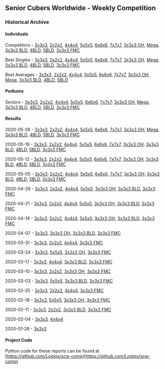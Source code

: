 ## Senior Cubers Worldwide - Weekly Competition
### Historical Archive
#### Individuals
Competitors - [3x3x3](3x3x3/persons.md), [2x2x2](2x2x2/persons.md), [4x4x4](4x4x4/persons.md), [5x5x5](5x5x5/persons.md), [6x6x6](6x6x6/persons.md), [7x7x7](7x7x7/persons.md), [3x3x3 OH](oh/persons.md), [Mega](mega/persons.md), [3x3x3 BLD](3bld/persons.md), [4BLD](4bld/persons.md), [5BLD](5bld/persons.md), [3x3x3 FMC](fmc/persons.md)

Best Singles - [3x3x3](3x3x3/singles.md), [2x2x2](2x2x2/singles.md), [4x4x4](4x4x4/singles.md), [5x5x5](5x5x5/singles.md), [6x6x6](6x6x6/singles.md), [7x7x7](7x7x7/singles.md), [3x3x3 OH](oh/singles.md), [Mega](mega/singles.md), [3x3x3 BLD](3bld/singles.md), [4BLD](4bld/singles.md), [5BLD](5bld/singles.md), [3x3x3 FMC](fmc/singles.md)

Best Averages - [3x3x3](3x3x3/averages.md), [2x2x2](2x2x2/averages.md), [4x4x4](4x4x4/averages.md), [5x5x5](5x5x5/averages.md), [6x6x6](6x6x6/averages.md), [7x7x7](7x7x7/averages.md), [3x3x3 OH](oh/averages.md), [Mega](mega/averages.md), [3x3x3 BLD](3bld/averages.md), [4BLD](4bld/averages.md), [5BLD](5bld/averages.md)

#### Podiums
Seniors - [3x3x3](3x3x3/README.md), [2x2x2](2x2x2/README.md), [4x4x4](4x4x4/README.md), [5x5x5](5x5x5/README.md), [6x6x6](6x6x6/README.md), [7x7x7](7x7x7/README.md), [3x3x3 OH](oh/README.md), [Mega](mega/README.md), [3x3x3 BLD](3bld/README.md), [4BLD](4bld/README.md), [5BLD](5bld/README.md), [3x3x3 FMC](fmc/README.md)

#### Results
2020-05-26 - [3x3x3](3x3x3/results/2020-05-26.md), [2x2x2](2x2x2/results/2020-05-26.md), [4x4x4](4x4x4/results/2020-05-26.md), [5x5x5](5x5x5/results/2020-05-26.md), [6x6x6](6x6x6/results/2020-05-26.md), [7x7x7](7x7x7/results/2020-05-26.md), [3x3x3 OH](oh/results/2020-05-26.md), [Mega](mega/results/2020-05-26.md), [3x3x3 BLD](3bld/results/2020-05-26.md), [4BLD](4bld/results/2020-05-26.md), [5BLD](5bld/results/2020-05-26.md), [3x3x3 FMC](fmc/results/2020-05-26.md)

2020-05-19 - [3x3x3](3x3x3/results/2020-05-19.md), [2x2x2](2x2x2/results/2020-05-19.md), [4x4x4](4x4x4/results/2020-05-19.md), [5x5x5](5x5x5/results/2020-05-19.md), [6x6x6](6x6x6/results/2020-05-19.md), [7x7x7](7x7x7/results/2020-05-19.md), [3x3x3 OH](oh/results/2020-05-19.md), [3x3x3 BLD](3bld/results/2020-05-19.md), [4BLD](4bld/results/2020-05-19.md), [5BLD](5bld/results/2020-05-19.md), [3x3x3 FMC](fmc/results/2020-05-19.md)

2020-05-12 - [3x3x3](3x3x3/results/2020-05-12.md), [2x2x2](2x2x2/results/2020-05-12.md), [4x4x4](4x4x4/results/2020-05-12.md), [5x5x5](5x5x5/results/2020-05-12.md), [6x6x6](6x6x6/results/2020-05-12.md), [7x7x7](7x7x7/results/2020-05-12.md), [3x3x3 OH](oh/results/2020-05-12.md), [3x3x3 BLD](3bld/results/2020-05-12.md), [4BLD](4bld/results/2020-05-12.md), [5BLD](5bld/results/2020-05-12.md), [3x3x3 FMC](fmc/results/2020-05-12.md)

2020-05-05 - [3x3x3](3x3x3/results/2020-05-05.md), [2x2x2](2x2x2/results/2020-05-05.md), [4x4x4](4x4x4/results/2020-05-05.md), [5x5x5](5x5x5/results/2020-05-05.md), [6x6x6](6x6x6/results/2020-05-05.md), [7x7x7](7x7x7/results/2020-05-05.md), [3x3x3 OH](oh/results/2020-05-05.md), [3x3x3 BLD](3bld/results/2020-05-05.md), [4BLD](4bld/results/2020-05-05.md), [5BLD](5bld/results/2020-05-05.md), [3x3x3 FMC](fmc/results/2020-05-05.md)

2020-04-28 - [3x3x3](3x3x3/results/2020-04-28.md), [2x2x2](2x2x2/results/2020-04-28.md), [4x4x4](4x4x4/results/2020-04-28.md), [5x5x5](5x5x5/results/2020-04-28.md), [3x3x3 OH](oh/results/2020-04-28.md), [3x3x3 BLD](3bld/results/2020-04-28.md), [3x3x3 FMC](fmc/results/2020-04-28.md)

2020-04-21 - [3x3x3](3x3x3/results/2020-04-21.md), [2x2x2](2x2x2/results/2020-04-21.md), [4x4x4](4x4x4/results/2020-04-21.md), [5x5x5](5x5x5/results/2020-04-21.md), [3x3x3 OH](oh/results/2020-04-21.md), [3x3x3 BLD](3bld/results/2020-04-21.md), [3x3x3 FMC](fmc/results/2020-04-21.md)

2020-04-14 - [3x3x3](3x3x3/results/2020-04-14.md), [2x2x2](2x2x2/results/2020-04-14.md), [4x4x4](4x4x4/results/2020-04-14.md), [5x5x5](5x5x5/results/2020-04-14.md), [3x3x3 OH](oh/results/2020-04-14.md), [3x3x3 BLD](3bld/results/2020-04-14.md), [3x3x3 FMC](fmc/results/2020-04-14.md)

2020-04-07 - [3x3x3](3x3x3/results/2020-04-07.md), [3x3x3 OH](oh/results/2020-04-07.md), [3x3x3 BLD](3bld/results/2020-04-07.md), [3x3x3 FMC](fmc/results/2020-04-07.md)

2020-03-31 - [3x3x3](3x3x3/results/2020-03-31.md), [2x2x2](2x2x2/results/2020-03-31.md), [4x4x4](4x4x4/results/2020-03-31.md), [3x3x3 FMC](fmc/results/2020-03-31.md)

2020-03-24 - [3x3x3](3x3x3/results/2020-03-24.md), [5x5x5](5x5x5/results/2020-03-24.md), [3x3x3 OH](oh/results/2020-03-24.md), [3x3x3 FMC](fmc/results/2020-03-24.md)

2020-03-17 - [3x3x3](3x3x3/results/2020-03-17.md), [4x4x4](4x4x4/results/2020-03-17.md), [3x3x3 BLD](3bld/results/2020-03-17.md), [3x3x3 FMC](fmc/results/2020-03-17.md)

2020-03-10 - [3x3x3](3x3x3/results/2020-03-10.md), [2x2x2](2x2x2/results/2020-03-10.md), [3x3x3 OH](oh/results/2020-03-10.md), [3x3x3 FMC](fmc/results/2020-03-10.md)

2020-03-03 - [3x3x3](3x3x3/results/2020-03-03.md), [5x5x5](5x5x5/results/2020-03-03.md), [3x3x3 BLD](3bld/results/2020-03-03.md), [3x3x3 FMC](fmc/results/2020-03-03.md)

2020-02-25 - [3x3x3](3x3x3/results/2020-02-25.md), [2x2x2](2x2x2/results/2020-02-25.md), [4x4x4](4x4x4/results/2020-02-25.md), [3x3x3 FMC](fmc/results/2020-02-25.md)

2020-02-18 - [3x3x3](3x3x3/results/2020-02-18.md), [5x5x5](5x5x5/results/2020-02-18.md), [3x3x3 OH](oh/results/2020-02-18.md), [3x3x3 FMC](fmc/results/2020-02-18.md)

2020-02-11 - [3x3x3](3x3x3/results/2020-02-11.md), [2x2x2](2x2x2/results/2020-02-11.md), [3x3x3 BLD](3bld/results/2020-02-11.md), [3x3x3 FMC](fmc/results/2020-02-11.md)

2020-02-04 - [3x3x3](3x3x3/results/2020-02-04.md), [4x4x4](4x4x4/results/2020-02-04.md)

2020-01-28 - [3x3x3](3x3x3/results/2020-01-28.md)

#### Project Code
Python code for these reports can be found at [https://github.com/Logiqx/scw-comp](https://github.com/Logiqx/scw-comp)

<!-- Global site tag (gtag.js) - Google Analytics -->
<script async src="https://www.googletagmanager.com/gtag/js?id=UA-86348435-3"></script>
<script>window.dataLayer = window.dataLayer || []; function gtag() {dataLayer.push(arguments);} gtag('js', new Date()); gtag('config', 'UA-86348435-3');</script>
